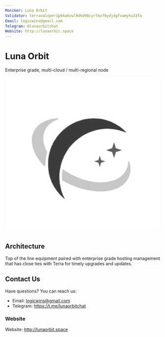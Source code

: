 ```yaml
---
Moniker: Luna Orbit
Validator: terravaloper1p94a6vwl9dkd98cyrlmzf6ydjdgfvamyhu33fa
Email: logicwins@gmail.com
Telegram: @lunaorbitchat
Website: http://lunaorbit.space
---
```


# Luna Orbit

Enterprise grade, multi-cloud / multi-regional node

![Luna Orbit](luna-orbit-logo.png)

## Architecture

Top of the line equipment paired with enterprise grade hosting management that has close ties with Terra for timely upgrades and updates.

## Contact Us

Have questions? You can reach us:

- Email: logicwins@gmail.com
- Telegram: https://t.me/lunaorbitchat

### Website

Website: http://lunaorbit.space
